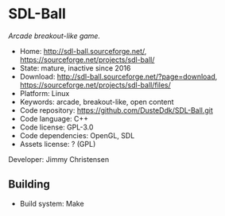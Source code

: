 # SDL-Ball

_Arcade breakout-like game._

- Home: http://sdl-ball.sourceforge.net/, https://sourceforge.net/projects/sdl-ball/
- State: mature, inactive since 2016
- Download: http://sdl-ball.sourceforge.net/?page=download, https://sourceforge.net/projects/sdl-ball/files/
- Platform: Linux
- Keywords: arcade, breakout-like, open content
- Code repository: https://github.com/DusteDdk/SDL-Ball.git
- Code language: C++
- Code license: GPL-3.0
- Code dependencies: OpenGL, SDL
- Assets license: ? (GPL)

Developer: Jimmy Christensen

## Building

- Build system: Make

